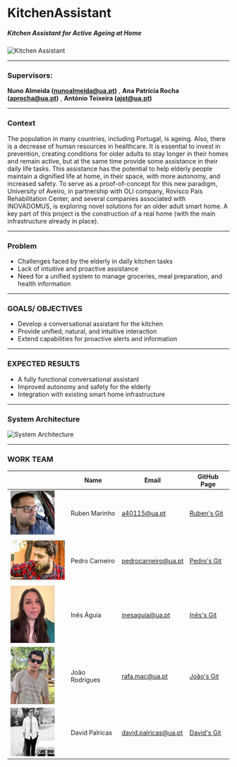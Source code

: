 # KitchenAssistant
##### Kitchen Assistant for Active Ageing at Home

![Kitchen Assistant](https://github.com/PedroMiguelTorresCarneiro/KitchenAssistant/blob/main/casaviva%2B_photo.png)

---
### Supervisors: 

 **Nuno Almeida (nunoalmeida@ua.pt)** ,  **Ana Patrícia Rocha (aprocha@ua.pt)** , **António Teixeira (ajst@ua.pt)**

---
### Context

The population in many countries, including Portugal, is ageing. Also, there is a decrease of human resources in healthcare. It is essential to invest in prevention, creating conditions for older adults to stay longer in their homes and remain active, but at the same time provide some assistance in their daily life tasks.
This assistance has the potential to help elderly people maintain a dignified life at home, in their space, with more autonomy, and increased safety.
To serve as a proof-of-concept for this new paradigm, University of Aveiro, in partnership with OLI company,
Rovisco Pais Rehabilitation Center, and several companies associated with INOVADOMUS, is exploring novel solutions for an older adult smart home. A key part of this project is the construction of a real home (with the main infrastructure already in place).

---
### Problem

- Challenges faced by the elderly in daily kitchen tasks
- Lack of intuitive and proactive assistance
- Need for a unified system to manage groceries, meal preparation, and health information

---
### GOALS/ OBJECTIVES

- Develop a conversational assistant for the kitchen
- Provide unified, natural, and intuitive interaction
- Extend capabilities for proactive alerts and information

---
### EXPECTED RESULTS

- A fully functional conversational assistant
- Improved autonomy and safety for the elderly
- Integration with existing smart home infrastructure

---
### System Architecture

![System Architecture](readme/img/sys_arc_black.png)

---
### WORK TEAM

| | Name          | Email                      | GitHub Page                     |
|-|---------------|----------------------------|---------------------------------|
|<img src="/docs/assets/img/RubenMarinho.jpg" alt="Alt Text" width="100" height="100">       | Ruben Marinho | a40115@ua.pt               | [Ruben's Git](https://github.com/RoninDaimyo) |
|<img src="/docs/assets/img/pedrocarneiro_photo.jpg" alt="Alt Text" width="130" height="100">| Pedro Carneiro| pedrocarneiro@ua.pt        | [Pedro's Git](https://github.com/PedroMiguelTorresCarneiro)  |
|<img src="/docs/assets/img/inesaguia_photo.jpg" alt="Alt Text" width="100" height="130">    | Inês Águia    | inesaguia@ua.pt            | [Inês's Git](https://github.com/inesaguia)  |
|<img src="/docs/assets/img/joaorodrigues_photo.jpg" alt="Alt Text" width="100" height="130">| João Rodrigues| rafa.mac@ua.pt             | [João's Git](https://github.com/MacarioRodrigues)  |
|<img src="/docs/assets/img/davidpalricas_photo.jpg" alt="Alt Text" width="100" height="110">| David Palricas| david.palricas@ua.pt       | [David's Git](https://github.com/DavidPalricas)  |
